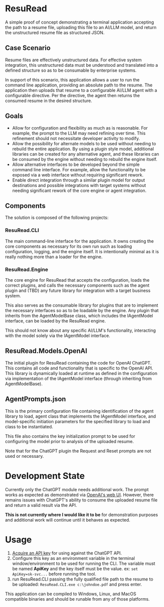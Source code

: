 # ResuRead
A simple proof of concept demonstrating a terminal application accepting the path to a resume file, uploading this file to an AI/LLM model, and return the unstructured resume file as structured JSON.

## Case Scenario
Resume files are effectively unstructured data. For effective system integration, this unstructured data must be understood and translated into a defined structure so as to be consumable by enterprise systems.

In support of this scenario, this application allows a user to run the command line application, providing an absolute path to the resume. The application then uploads that resume to a configurable AI/LLM agent with a configurable directive. Per the directive, the agent then returns the consumed resume in the desired structure.

## Goals
- Allow for configuration and flexibility as much as is reasonable. For example, the prompt to the LLM may need refining over time. This refinement should not necessitate developer activity to modify.
- Allow the possibility for alternate models to be used without needing to rebuild the entire application. By using a plugin style model, additional libraries can be created for any alternative agent, and these libraries can be consumed by the engine without needing to rebuild the engine itself.
- Allow alternative interfaces to be developed beyond the simple command line interface. For example, allow the functionality to be exposed via a web interface without requiring significant rework.
- Enable direct integration through a similar plugin model for output destinations and possible integrations with target systems without needing significant rework of the core engine or agent integration.

## Components
The solution is composed of the following projects:

### ResuRead.CLI
The main command-line interface for the application. It owns creating the core components as necessary for its own run such as loading configuration, logging, and the engine itself. It is intentionally minimal as it is really nothing more than a loader for the engine.

### ResuRead.Engine
The core engine for ResuRead that accepts the configuration, loads the correct plugins, and calls the necessary components such as the agent plugin and (TBD) any future library for integration with a target business system.

This also serves as the consumable library for plugins that are to implement the necessary interfaces so as to be loadable by the engine. Any plugin that inherits from the AgentModelBase class, which includes the IAgentModel interface, can be loaded by the ResuRead engine.

This should not know about any specific AI/LLM's functionality, interacting with the model solely via the IAgentModel interface.

## ResuRead.Models.OpenAI
The initial plugin for ResuRead containing the code for OpenAI ChatGPT. This contains all code and functionality that is specific to the OpenAI API. This library is dynamically loaded at runtime as defined in the configuration via implementation of the IAgentModel interface (through inheriting from AgentModelBase).

## AgentPrompts.json
This is the primary configuration file containing identification of the agent library to load, agent class that implements the IAgentModel interface, and model-specific initiation parameters for the specified library to load and class to be instantiated. 

This file also contains the key initialization prompt to be used for configuring the model prior to analysis of the uploaded resume.

Note that for the ChatGPT plugin the Request and Reset prompts are not used or necessary.

# Development State
Currently only the ChatGPT module needs additional work. The prompt works as expected as demonstrated via [OpenAI's web UI](https://chatgpt.com/share/671b1912-a23c-800d-9db2-646fb92db7b4). However, there remains issues with ChatGPT's ability to consume the uploaded resume file and return a valid result via the API.

**This is not currently where I would like it to be** for demonstration purposes and additional work will continue until it behaves as expected.

# Usage
1. [Acquire an API key](https://platform.openai.com/api-keys) for using against the ChatGPT API.
2. Configure this key as an environment variable in the terminal window/environment to be used for running the CLI. The variable must be named **ApiKey** and the key itself must be the value. ex: `set ApiKey=sk-svc...` before running the tool.
3. run ResuRead.CLI passing the fully qualified file path to the resume to be uploaded: `ResuRead.CLI.exe c:\johndoe.pdf` and press enter.
   
This application can be compiled to Windows, Linux, and MacOS compatible binaries and should be runable from any of those platforms.